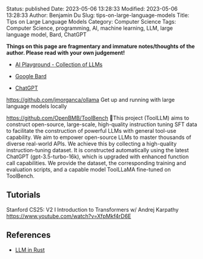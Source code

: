 Status: published
Date: 2023-05-06 13:28:33
Modified: 2023-05-06 13:28:33
Author: Benjamin Du
Slug: tips-on-large-language-models
Title: Tips on Large Language Models
Category: Computer Science
Tags: Computer Science, programming, AI, machine learning, LLM, large language model, Bard, ChatGPT

**Things on this page are fragmentary and immature notes/thoughts of the author. Please read with your own judgement!**

- [AI Playground - Collection of LLMs](https://play.vercel.ai)

- [Google Bard](https://bard.google.com/)

- [ChatGPT](https://chat.openai.com/)

https://github.com/jmorganca/ollama
Get up and running with large language models locally

https://github.com/OpenBMB/ToolBench
🔨This project (ToolLLM) aims to construct open-source, large-scale, high-quality instruction tuning SFT data to facilitate the construction of powerful LLMs with general tool-use capability. We aim to empower open-source LLMs to master thousands of diverse real-world APIs. We achieve this by collecting a high-quality instruction-tuning dataset. It is constructed automatically using the latest ChatGPT (gpt-3.5-turbo-16k), which is upgraded with enhanced function call capabilities. We provide the dataset, the corresponding training and evaluation scripts, and a capable model ToolLLaMA fine-tuned on ToolBench.

## Tutorials

Stanford CS25: V2 I Introduction to Transformers w/ Andrej Karpathy
https://www.youtube.com/watch?v=XfpMkf4rD6E


## References

- [LLM in Rust]( https://www.legendu.net/misc/blog/llm-in-rust ) 